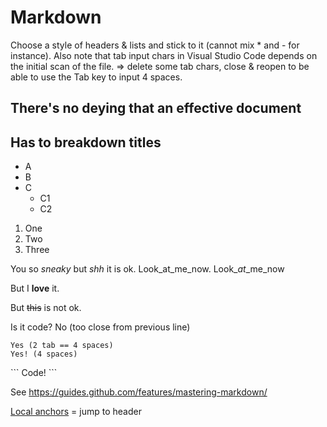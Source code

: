 Markdown
=

Choose a style of headers & lists and stick to it (cannot mix * and - for instance).
Also note that tab input chars in Visual Studio Code depends on the initial scan of the file.
=> delete some tab chars, close & reopen to be able to use the Tab key to input 4 spaces.

There's no deying that an effective document
-

Has to breakdown titles
-

- A
- B
- C
  - C1
  - C2

1. One
2. Two
3. Three

You so *sneaky* but _shh_ it is ok. Look_at_me_now. Look_*at*_me_now

But I **love** it.

But ~~this~~ is not ok.

Is it code?
    No (too close from previous line)
  
    Yes (2 tab == 4 spaces)
    Yes! (4 spaces)

\```
Code!
\```

See <https://guides.github.com/features/mastering-markdown/>

[Local anchors](https://stackoverflow.com/a/56779004/3559724) = jump to header

